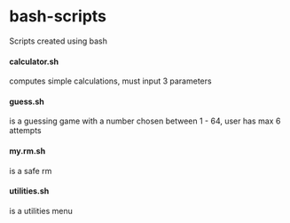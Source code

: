 # bash-scripts

Scripts created using bash

#### calculator.sh
computes simple calculations, must input 3 parameters 
#### guess.sh
is a guessing game with a number chosen between 1 - 64, user has max 6 attempts
#### my.rm.sh
is a safe rm
#### utilities.sh
is a utilities menu

